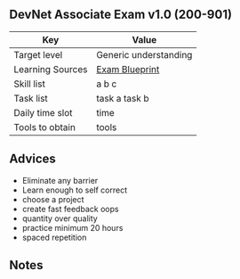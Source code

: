 ## DevNet Associate Exam v1.0 (200-901)
Key | Value
---- | ----
Target level | Generic understanding
Learning Sources | [Exam Blueprint](https://developer.cisco.com/certification/exam-topic-associate/)
Skill list | a b c
Task list | task a task b
Daily time slot | time
Tools to obtain | tools



## Advices
- Eliminate any barrier
- Learn enough to self correct
- choose a project
- create fast feedback oops
- quantity over quality
- practice minimum 20 hours
- spaced repetition


## Notes

